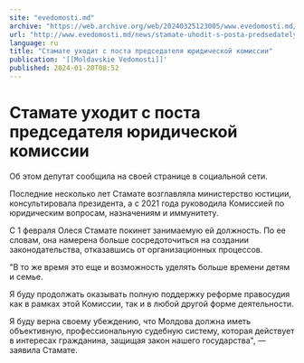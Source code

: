 ```yaml
---
site: "evedomosti.md"
archive: "https://web.archive.org/web/20240325123005/www.evedomosti.md/news/stamate-uhodit-s-posta-predsedatelya-yuridicheskoj-komissii"
url: "http://www.evedomosti.md/news/stamate-uhodit-s-posta-predsedatelya-yuridicheskoj-komissii"
language: ru
title: "Стамате уходит с поста председателя юридической комиссии"
publication: '[[Moldavskie Vedomosti]]'
published: 2024-01-20T08:52
---
```


# Стамате уходит с поста председателя юридической комиссии

Об этом депутат сообщила на своей странице в социальной сети.

Последние несколько лет Стамате возглавляла министерство юстиции, консультировала президента, а с 2021 года руководила Комиссией по юридическим вопросам, назначениям и иммунитету.

С 1 февраля Олеся Стамате покинет занимаемую ей должность. По ее словам, она намерена больше сосредоточиться на создании законодательства, отказавшись от организационных процессов.

"В то же время это еще и возможность уделять больше времени детям и семье.

Я буду продолжать оказывать полную поддержку реформе правосудия как в рамках этой Комиссии, так и в любой другой форме деятельности.

Я буду верна своему убеждению, что Молдова должна иметь объективную, профессиональную судебную систему, которая действует в интересах гражданина, защищая закон нашего государства", — заявила Стамате.